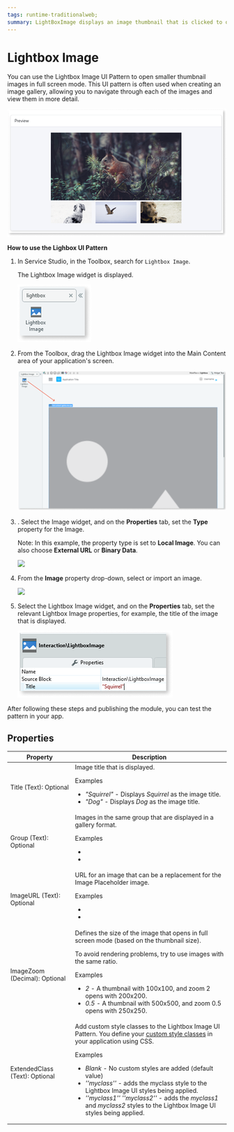 ```yaml
---
tags: runtime-traditionalweb; 
summary: LightBoxImage displays an image thumbnail that is clicked to open a fullscreen image.
---
```


# Lightbox Image

You can use the Lightbox Image UI Pattern to open smaller thumbnail images in full screen mode. This UI pattern is often used when creating an image gallery, allowing you to navigate through each of the images and view them in more detail.  

![](<images/lightboxweb-image-11.png>)

**How to use the Lighbox UI Pattern**

1. In Service Studio, in the Toolbox, search for `Lightbox Image`. 

    The Lightbox Image widget is displayed.

    ![](<images/lightboximage-image-12.png>)    

1. From the Toolbox, drag the Lightbox Image widget into the Main Content area of your application's screen.
   
    ![](<images/lightboximage-image-13.png>)

1. . Select the Image widget, and on the **Properties** tab, set the **Type** property for the Image.

    Note: In this example, the property type is set to **Local Image**. You can also choose **External URL** or **Binary Data**.

      ![](<images/lightboximage-image-8.png>)
        
5. From the **Image** property drop-down, select or import an image.

      ![](<images/lightboximage-image-9.png>)

6.  Select the Lightbox Image widget, and on the **Properties** tab, set the relevant Lightbox Image properties, for example, the title of the image that is displayed.

     ![](<images/lightboximage-image-10.png>)

After following these steps and publishing the module, you can test the pattern in your app.

## Properties

| **Property** |  **Description** |
|---|---|
| Title (Text): Optional  |Image title that is displayed. <p>Examples<ul><li>_"Squirrel"_ - Displays *Squirrel* as the image title. </li><li>_"Dog"_ - Displays *Dog* as the image title. </li></ul></p>|
| Group (Text): Optional | Images in the same group that are displayed in a gallery format.<p>Examples<ul><li> </li><li> </li></ul></p> |
| ImageURL (Text): Optional | URL for an image that can be a replacement for the Image Placeholder image.<p>Examples<ul><li> </li><li> </li></ul></p> |
| ImageZoom (Decimal): Optional  |  Defines the size of the image that opens in full screen mode (based on the thumbnail size).<p>To avoid rendering problems, try to use images with the same ratio.<p>Examples</p><ul><li>_2_ - A thumbnail with 100x100, and zoom 2 opens with 200x200.</li><li> _0.5_ - A thumbnail with 500x500, and zoom 0.5 opens with 250x250.</li></ul></p> |
| ExtendedClass (Text): Optional |  Add custom style classes to the Lightbox Image UI Pattern. You define your [custom style classes](../../../../../develop/ui/look-feel/css.md) in your application using CSS. <p>Examples <ul><li>_Blank_ - No custom styles are added (default value)</li><li>_''myclass''_ - adds the myclass style to the Lightbox Image UI styles being applied.<li>_''myclass1'' ''myclass2''_ - adds the _myclass1_ and _myclass2_ styles to the Lightbox Image UI styles being applied.</li></ul></p> |


<!--- ## See also
* OutSystems UI Live Style Guide: [Lightbox Image](https://outsystemsui.outsystems.com/WebStyleGuidePreview/LightboxImage.aspx)
* OutSystems UI Pattern Page: [Lightbox Image](https://outsystemsui.outsystems.com/OutSystemsUIWebsite/PatternDetail?PatternId=46)
